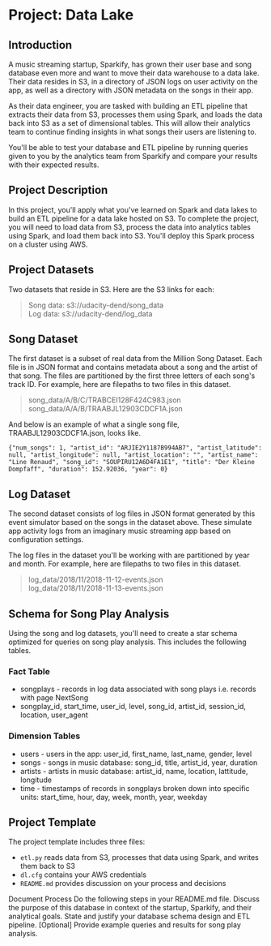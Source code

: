 # Project: Data Lake
## Introduction
A music streaming startup, Sparkify, has grown their user base and song database even more and want to move their data warehouse to a data lake. Their data resides in S3, in a directory of JSON logs on user activity on the app, as well as a directory with JSON metadata on the songs in their app.

As their data engineer, you are tasked with building an ETL pipeline that extracts their data from S3, processes them using Spark, and loads the data back into S3 as a set of dimensional tables. This will allow their analytics team to continue finding insights in what songs their users are listening to.

You'll be able to test your database and ETL pipeline by running queries given to you by the analytics team from Sparkify and compare your results with their expected results.

## Project Description
In this project, you'll apply what you've learned on Spark and data lakes to build an ETL pipeline for a data lake hosted on S3. To complete the project, you will need to load data from S3, process the data into analytics tables using Spark, and load them back into S3. You'll deploy this Spark process on a cluster using AWS.

## Project Datasets
Two datasets that reside in S3. Here are the S3 links for each:

> Song data: s3://udacity-dend/song_data  
> Log data: s3://udacity-dend/log_data 

## Song Dataset
The first dataset is a subset of real data from the Million Song Dataset. Each file is in JSON format and contains metadata about a song and the artist of that song. The files are partitioned by the first three letters of each song's track ID. For example, here are filepaths to two files in this dataset.

> song_data/A/B/C/TRABCEI128F424C983.json  
> song_data/A/A/B/TRAABJL12903CDCF1A.json  

And below is an example of what a single song file, TRAABJL12903CDCF1A.json, looks like.
```
{"num_songs": 1, "artist_id": "ARJIE2Y1187B994AB7", "artist_latitude": null, "artist_longitude": null, "artist_location": "", "artist_name": "Line Renaud", "song_id": "SOUPIRU12A6D4FA1E1", "title": "Der Kleine Dompfaff", "duration": 152.92036, "year": 0}
```
## Log Dataset
The second dataset consists of log files in JSON format generated by this event simulator based on the songs in the dataset above. These simulate app activity logs from an imaginary music streaming app based on configuration settings.

The log files in the dataset you'll be working with are partitioned by year and month. For example, here are filepaths to two files in this dataset.

> log_data/2018/11/2018-11-12-events.json  
> log_data/2018/11/2018-11-13-events.json

## Schema for Song Play Analysis
Using the song and log datasets, you'll need to create a star schema optimized for queries on song play analysis. This includes the following tables.

### Fact Table
- songplays - records in log data associated with song plays i.e. records with page NextSong
- songplay_id, start_time, user_id, level, song_id, artist_id, session_id, location, user_agent
### Dimension Tables
- users - users in the app: user_id, first_name, last_name, gender, level
- songs - songs in music database: song_id, title, artist_id, year, duration
- artists - artists in music database: artist_id, name, location, lattitude, longitude
- time - timestamps of records in songplays broken down into specific units: start_time, hour, day, week, month, year, weekday

## Project Template

The project template includes three files:  

- `etl.py` reads data from S3, processes that data using Spark, and writes them back to S3
- `dl.cfg` contains your AWS credentials
- `README.md` provides discussion on your process and decisions

Document Process
Do the following steps in your README.md file.
Discuss the purpose of this database in context of the startup, Sparkify, and their analytical goals.
State and justify your database schema design and ETL pipeline.
[Optional] Provide example queries and results for song play analysis.